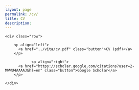 ```yaml
---
layout: page
permalink: /cv/
title: CV
description: 
---
```



  <div class="docs-section">

    <div class="row">

        <p align="left">
          <a href="../vita/cv.pdf" class="button">CV (pdf)</a>
        </p>
        
                <p align="right">
          <a href="https://scholar.google.com/citations?user=2-MWWU4AAAAJ&hl=en" class="button">Google Scholar</a>
        </p>

    </div>
    
    

  </div>

